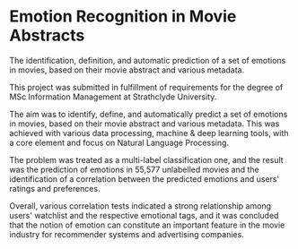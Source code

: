 # Emotion Recognition in Movie Abstracts
The identification, definition, and automatic prediction of a set of emotions in movies, based on their movie abstract and various metadata.

This project was submitted in fulfillment of requirements for the degree of MSc Information Management at Strathclyde University.

The aim was to identify, define, and automatically predict a set of emotions in movies, based on their movie abstract and various metadata. This was achieved with various data processing, machine & deep learning tools, with a core element and focus on Natural Language Processing.

The problem was treated as a multi-label classification one, and the result was the prediction of emotions in 55,577 unlabelled movies and the identification of a correlation between the predicted emotions and users' ratings and preferences.

Overall, various correlation tests indicated a strong relationship among users' watchlist and the respective emotional tags, and it was concluded that the notion of emotion can constitute an important feature in the movie industry for recommender systems and advertising companies.
